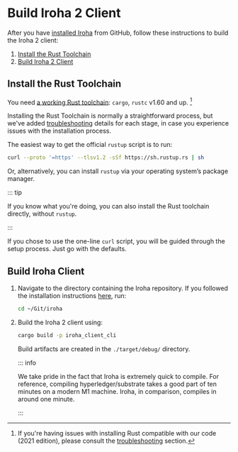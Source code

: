 # Build Iroha 2 Client

After you have [installed Iroha](./install.md) from GitHub, follow these
instructions to build the Iroha 2 client:

1. [Install the Rust Toolchain](#install-the-rust-toolchain)
2. [Build Iroha 2 Client](#build-iroha-client)

## Install the Rust Toolchain

You need
[a working Rust toolchain](https://www.rust-lang.org/learn/get-started):
`cargo`, `rustc` v1.60 and up. [^1]

[^1]:
    If you're having issues with installing Rust compatible with our code
    (2021 edition), please consult the
    [troubleshooting](#troubleshooting-rust-toolchain) section.

Installing the Rust Toolchain is normally a straightforward process, but
we've added
[troubleshooting](./troubleshooting/installation-issues.md#troubleshooting-rust-toolchain)
details for each stage, in case you experience issues with the installation
process.

The easiest way to get the official `rustup` script is to run:

```bash
curl --proto '=https' --tlsv1.2 -sSf https://sh.rustup.rs | sh
```

Or, alternatively, you can install `rustup` via your operating system’s
package manager.

::: tip

If you know what you're doing, you can also install the Rust toolchain
directly, without `rustup`.

:::

If you chose to use the one-line `curl` script, you will be guided through
the setup process. Just go with the defaults.

## Build Iroha Client

1. Navigate to the directory containing the Iroha repository. If you
   followed the installation instructions
   [here](./install.md#install-iroha-from-github), run:

   ```bash
   cd ~/Git/iroha
   ```

2. Build the Iroha 2 client using:

   ```bash
   cargo build -p iroha_client_cli
   ```

   Build artifacts are created in the `./target/debug/` directory.

   ::: info

   We take pride in the fact that Iroha is extremely quick to compile. For
   reference, compiling hyperledger/substrate takes a good part of ten
   minutes on a modern M1 machine. Iroha, in comparison, compiles in around
   one minute.

   :::
